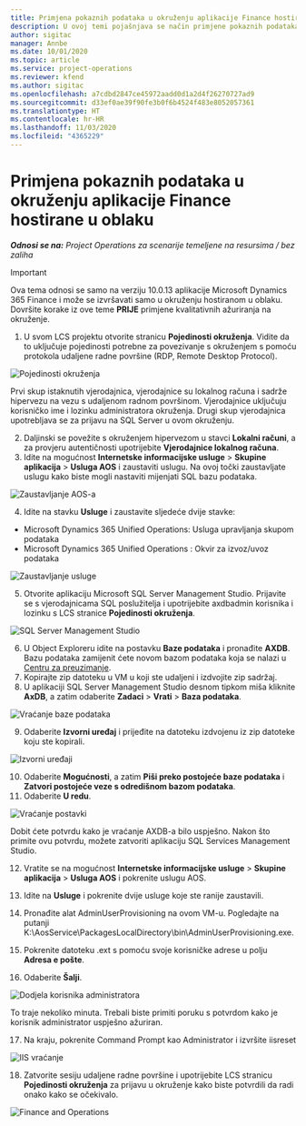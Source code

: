 ```yaml
---
title: Primjena pokaznih podataka u okruženju aplikacije Finance hostirane u oblaku
description: U ovoj temi pojašnjava se način primjene pokaznih podataka iz aplikacije Project Operations na okruženje hostirano u oblaku aplikacije Dynamics 365 Finance.
author: sigitac
manager: Annbe
ms.date: 10/01/2020
ms.topic: article
ms.service: project-operations
ms.reviewer: kfend
ms.author: sigitac
ms.openlocfilehash: a7cdbd2847ce45972aadd0d1a2d4f26270727ad9
ms.sourcegitcommit: d33ef0ae39f90fe3b0f6b4524f483e8052057361
ms.translationtype: HT
ms.contentlocale: hr-HR
ms.lasthandoff: 11/03/2020
ms.locfileid: "4365229"
---
```

# <a name="apply-demo-data-to-a-finance-cloud-hosted-environment"></a>Primjena pokaznih podataka u okruženju aplikacije Finance hostirane u oblaku

_**Odnosi se na:** Project Operations za scenarije temeljene na resursima / bez zaliha_

> [!IMPORTANT]
> Ova tema odnosi se samo na verziju 10.0.13 aplikacije Microsoft Dynamics 365 Finance i može se izvršavati samo u okruženju hostiranom u oblaku. Dovršite korake iz ove teme **PRIJE** primjene kvalitativnih ažuriranja na okruženje.

1. U svom LCS projektu otvorite stranicu **Pojedinosti okruženja**. Vidite da to uključuje pojedinosti potrebne za povezivanje s okruženjem s pomoću protokola udaljene radne površine (RDP, Remote Desktop Protocol).

![Pojedinosti  okruženja](./media/1EnvironmentDetails.png)

Prvi skup istaknutih vjerodajnica, vjerodajnice su lokalnog računa i sadrže hipervezu na vezu s udaljenom radnom površinom. Vjerodajnice uključuju korisničko ime i lozinku administratora okruženja. Drugi skup vjerodajnica upotrebljava se za prijavu na SQL Server u ovom okruženju.

2. Daljinski se povežite s okruženjem hipervezom u stavci **Lokalni računi**, a za provjeru autentičnosti upotrijebite **Vjerodajnice lokalnog računa**.
3. Idite na mogućnost **Internetske informacijske usluge** > **Skupine aplikacija** > **Usluga AOS** i zaustaviti uslugu. Na ovoj točki zaustavljate uslugu kako biste mogli nastaviti mijenjati SQL bazu podataka.

![Zaustavljanje AOS-a](./media/2StopAOS.png)

4. Idite na stavku **Usluge** i zaustavite sljedeće dvije stavke:

- Microsoft Dynamics 365 Unified Operations: Usluga upravljanja skupom podataka
- Microsoft Dynamics 365 Unified Operations : Okvir za izvoz/uvoz podataka

![Zaustavljanje usluge](./media/3StopServices.png)

5. Otvorite aplikaciju Microsoft SQL Server Management Studio. Prijavite se s vjerodajnicama SQL poslužitelja i upotrijebite axdbadmin korisnika i lozinku s LCS stranice **Pojedinosti okruženja**.

![SQL Server Management Studio](./media/4SSMS.png)

6. U Object Exploreru idite na postavku **Baze podataka** i pronađite **AXDB**. Bazu podataka zamijenit ćete novom bazom podataka koja se nalazi u [Centru za preuzimanje](https://download.microsoft.com/download/1/a/3/1a314bd2-b082-4a87-abdc-1ba26c92b63d/ProjOpsDemoDataFOGARelease.zip). 
7. Kopirajte zip datoteku u VM u koji ste udaljeni i izdvojite zip sadržaj.
8. U aplikaciji SQL Server Management Studio desnom tipkom miša kliknite **AxDB**, a zatim odaberite **Zadaci** > **Vrati** > **Baza podataka**.

![Vraćanje baze podataka](./media/5RestoreDatabase.png)

9. Odaberite **Izvorni uređaj** i prijeđite na datoteku izdvojenu iz zip datoteke koju ste kopirali.

![Izvorni uređaji](./media/6SourceDevice.png)

10. Odaberite **Mogućnosti**, a zatim **Piši preko postojeće baze podataka** i **Zatvori postojeće veze s odredišnom bazom podataka**. 
11. Odaberite **U redu**.

![Vraćanje postavki](./media/7RestoreSetting.png)

Dobit ćete potvrdu kako je vraćanje AXDB-a bilo uspješno. Nakon što primite ovu potvrdu, možete zatvoriti aplikaciju SQL Services Management Studio.

12. Vratite se na mogućnost **Internetske informacijske usluge** > **Skupine aplikacija** > **Usluga AOS** i pokrenite uslugu AOS.
13. Idite na **Usluge** i pokrenite dvije usluge koje ste ranije zaustavili.

14. Pronađite alat AdminUserProvisioning na ovom VM-u. Pogledajte na putanji K:\AosService\PackagesLocalDirectory\bin\AdminUserProvisioning.exe.
15. Pokrenite datoteku .ext s pomoću svoje korisničke adrese u polju **Adresa e pošte**. 
16. Odaberite **Šalji**.

![Dodjela korisnika administratora](./media/8AdminUserProvisioning.png)

To traje nekoliko minuta. Trebali biste primiti poruku s potvrdom kako je korisnik administrator uspješno ažuriran.

17. Na kraju, pokrenite Command Prompt kao Administrator i izvršite iisreset

![IIS vraćanje](./media/9IISReset.png)

18. Zatvorite sesiju udaljene radne površine i upotrijebite LCS stranicu **Pojedinosti okruženja** za prijavu u okruženje kako biste potvrdili da radi onako kako se očekivalo.

![Finance and Operations](./media/10FinanceAndOperations.png)

